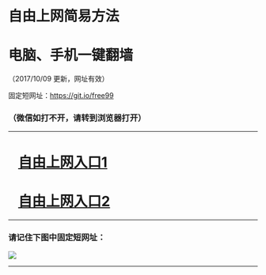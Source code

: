 ﻿# 自由上网简易方法

# 电脑、手机一键翻墙

（2017/10/09 更新，网址有效）

固定短网址：https://git.io/free99

### （微信如打不开，请转到浏览器打开）


***





# &nbsp;&nbsp; <a href="http://ft966713962.fwq-tz-1001.info/fwqtz01.html?t=100900111902 " target="_blank">自由上网入口1</a>
# &nbsp;&nbsp; <a href="http://ft2475112180.fwq-tz-1002.info/fwqtz02.html?t=10090017756 " target="_blank">自由上网入口2</a>
***

### 请记住下图中固定短网址：

<img src="https://s3-us-west-2.amazonaws.com/fwq-1001/yjfq-20170905okok.png" /> 


***


